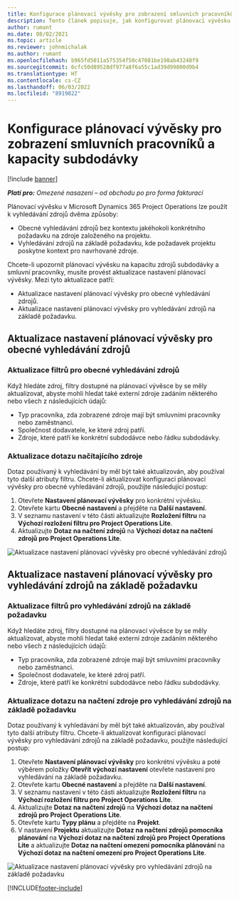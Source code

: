 ```yaml
---
title: Konfigurace plánovací vývěsky pro zobrazení smluvních pracovníků a kapacity subdodávky
description: Tento článek popisuje, jak konfigurovat plánovací vývěsku v Microsoft Dynamics 365 Project Operations tak, aby zobrazovala kapacitu zdrojů subdodávky při personálním zajištění požadavků na zdroje projektu.
author: rumant
ms.date: 08/02/2021
ms.topic: article
ms.reviewer: johnmichalak
ms.author: rumant
ms.openlocfilehash: b965fd5011a575354f50c47081be198ab43248f9
ms.sourcegitcommit: 6cfc50d89528df977a8f6a55c1ad39d99800d9b4
ms.translationtype: HT
ms.contentlocale: cs-CZ
ms.lasthandoff: 06/03/2022
ms.locfileid: "8919822"
---
```

# <a name="configure-schedule-board-to-show-contract-workers-and-subcontracted-capacity"></a>Konfigurace plánovací vývěsky pro zobrazení smluvních pracovníků a kapacity subdodávky 

[!include [banner](../../includes/dataverse-preview.md)]

_**Platí pro:** Omezené nasazení – od obchodu po pro forma fakturaci_

Plánovací vývěsku v Microsoft Dynamics 365 Project Operations lze použít k vyhledávání zdrojů dvěma způsoby:

- Obecné vyhledávání zdrojů bez kontextu jakéhokoli konkrétního požadavku na zdroje založeného na projektu.
- Vyhledávání zdrojů na základě požadavku, kde požadavek projektu poskytne kontext pro navrhované zdroje.

Chcete-li upozornit plánovací vývěsku na kapacitu zdrojů subdodávky a smluvní pracovníky, musíte provést aktualizace nastavení plánovací vývěsky. Mezi tyto aktualizace patří: 
- Aktualizace nastavení plánovací vývěsky pro obecné vyhledávání zdrojů.
- Aktualizace nastavení plánovací vývěsky pro vyhledávání zdrojů na základě požadavku.

## <a name="update-schedule-board-settings-for-general-resource-search"></a>Aktualizace nastavení plánovací vývěsky pro obecné vyhledávání zdrojů
### <a name="update-filters-for-general-resource-search"></a>Aktualizace filtrů pro obecné vyhledávání zdrojů
Když hledáte zdroj, filtry dostupné na plánovací vývěsce by se měly aktualizovat, abyste mohli hledat také externí zdroje zadáním některého nebo všech z následujících údajů:
  - Typ pracovníka, zda zobrazené zdroje mají být smluvními pracovníky nebo zaměstnanci.
  - Společnost dodavatele, ke které zdroj patří.
  - Zdroje, které patří ke konkrétní subdodávce nebo řádku subdodávky.
    
### <a name="update-retrieve-resource-query"></a>Aktualizace dotazu načítajícího zdroje
Dotaz používaný k vyhledávání by měl být také aktualizován, aby používal tyto další atributy filtru. Chcete-li aktualizovat konfiguraci plánovací vývěsky pro obecné vyhledávání zdrojů, použijte následující postup:  
1. Otevřete **Nastavení plánovací vývěsky** pro konkrétní vývěsku.
2. Otevřete kartu **Obecné nastavení** a přejděte na **Další nastavení**.
3. V seznamu nastavení v této části aktualizujte **Rozložení filtru** na **Výchozí rozložení filtru pro Project Operations Lite**.
4. Aktualizujte **Dotaz na načtení zdrojů** na **Výchozí dotaz na načtení zdrojů pro Project Operations Lite**.

![Aktualizace nastavení plánovací vývěsky pro obecné vyhledávání zdrojů](../media/BoardSettings.png)  

## <a name="update-schedule-board-settings-for-requirementbased-resource-search"></a>Aktualizace nastavení plánovací vývěsky pro vyhledávání zdrojů na základě požadavku
### <a name="update-filters-for-requirement-specific-resource-search"></a>Aktualizace filtrů pro vyhledávání zdrojů na základě požadavku 
Když hledáte zdroj, filtry dostupné na plánovací vývěsce by se měly aktualizovat, abyste mohli hledat také externí zdroje zadáním některého nebo všech z následujících údajů:
 - Typ pracovníka, zda zobrazené zdroje mají být smluvními pracovníky nebo zaměstnanci.
 - Společnost dodavatele, ke které zdroj patří.
 - Zdroje, které patří ke konkrétní subdodávce nebo řádku subdodávky.

### <a name="update-retrieve-resource-query-for-requirement-specific-resource-search"></a>Aktualizace dotazu na načtení zdroje pro vyhledávání zdrojů na základě požadavku 
Dotaz používaný k vyhledávání by měl být také aktualizován, aby používal tyto další atributy filtru. Chcete-li aktualizovat konfiguraci plánovací vývěsky pro vyhledávání zdrojů na základě požadavku, použijte následující postup:

1. Otevřete **Nastavení plánovací vývěsky** pro konkrétní vývěsku a poté výběrem položky **Otevřít výchozí nastavení** otevřete nastavení pro vyhledávání na základě požadavku.
2. Otevřete kartu **Obecné nastavení** a přejděte na **Další nastavení**.
3. V seznamu nastavení v této části aktualizujte **Rozložení filtru** na **Výchozí rozložení filtru pro Project Operations Lite**.
4. Aktualizujte **Dotaz na načtení zdrojů** na **Výchozí dotaz na načtení zdrojů pro Project Operations Lite**.
5. Otevřete kartu **Typy plánu** a přejděte na **Projekt**.
6. V nastavení **Projektu** aktualizujte **Dotaz na načtení zdrojů pomocníka plánování** na **Výchozí dotaz na načtení zdrojů pro Project Operations Lite** a aktualizujte **Dotaz na načtení omezení pomocníka plánování** na **Výchozí dotaz na načtení omezení pro Project Operations Lite**.

![Aktualizace nastavení plánovací vývěsky pro vyhledávání zdrojů na základě požadavku](../media/SASettings.png)  

[!INCLUDE[footer-include](../../includes/footer-banner.md)]
